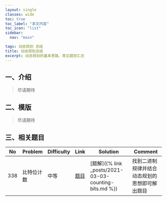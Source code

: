 ```yaml
---
layout: single
classes: wide
toc: true
toc_label: "本文内容"
toc_icon: "list"
sidebar:
  nav: "main"

tags: 动态规划 总结
title: 动态规划总结
excerpt: 动态规划的基本思路、常见题目汇总
---
```



## 一、介绍

> 尽请期待

## 二、模版

> 尽请期待

## 三、相关题目

   | No  | Problem    | Difficulty | Link     | Solution                      | Comment |
   | --- | ---------- | ---------- | -------- | ----------------------------- | ------- |
   | 338 | 比特位计数 | 中等       | [题目](https://leetcode-cn.com/problems/counting-bits/) | [题解]({% link _posts/2021-03-03-counting-bits.md %}) |     找到二进制规律并结合动态规划的思想即可解出题目    |
   